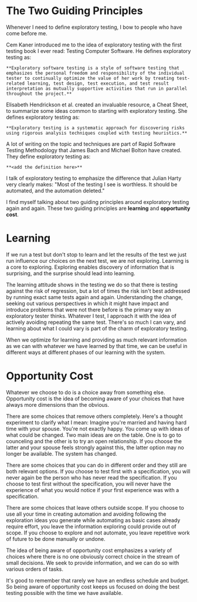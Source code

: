 # The Two Guiding Principles

Whenever I need to define exploratory testing, I bow to people who have come before me.

Cem Kaner introduced me to the idea of exploratory testing with the first testing book I ever read: Testing Computer Software. He defines exploratory testing as:

    **Exploratory software testing is a style of software testing that emphasizes the personal freedom and responsibility of the individual tester to continually optimize the value of her work by treating test-related learning, test design, test execution, and test result interpretation as mutually supportive activities that run in parallel throughout the project.**

Elisabeth Hendrickson et al. created an invaluable resource, a Cheat Sheet, to summarize some ideas common to starting with exploratory testing. She defines exploratory testing as:

    **Exploratory testing is a systematic approach for discovering risks using rigorous analysis techniques coupled with testing heuristics.**

A lot of writing on the topic and techniques are part of Rapid Software Testing Methodology that James Bach and Michael Bolton have created. They define exploratory testing as:

    **<add the definition here>**

I talk of exploratory testing to emphasize the difference that Julian Harty very clearly makes: "Most of the testing I see is worthless. It should be automated, and the automation deleted."

I find myself talking about two guiding principles around exploratory testing again and again. These two guiding principles are **learning** and **opportunity cost**.

# Learning

If we run a test but don't stop to learn and let the results of the test we just run influence our choices on the next test, we are not exploring. Learning is a core to exploring. Exploring enables discovery of information that is surprising, and the surprise should lead into learning.

The learning attitude shows in the testing we do so that there is testing against the risk of regression, but a lot of times the risk isn't best addressed by running exact same tests again and again. Understanding the change, seeking out various perspectives in which it might have impact and introduce problems that were not there before is the primary way an exploratory tester thinks. Whatever I test, I approach it with the idea of actively avoiding repeating the same test. There's so much I can vary, and learning about what I could vary is part of the charm of exploratory testing.

When we optimize for learning and providing as much relevant information as we can with whatever we have learned by that time, we can be useful in different ways at different phases of our learning with the system.

# Opportunity Cost

Whatever we choose to do is a choice away from something else. Opportunity cost is the idea of becoming aware of your choices that have always more dimensions than the obvious.

There are some choices that remove others completely. Here's a thought experiment to clarify what I mean: Imagine you're married and having hard time with your spouse. You're not exactly happy. You come up with ideas of what could be changed. Two main ideas are on the table. One is to go to counceling and the other is to try an open relationship. If you choose the latter and your spouse feels strongly against this, the latter option may no longer be available. The system has changed.

There are some choices that you can do in different order and they still are both relevant options. If you choose to test first with a specification, you will never again be the person who has never read the specification. If you choose to test first without the specification, you will never have the experience of what you would notice if your first experience was with a specification.

There are some choices that leave others outside scope. If you choose to use all your time in creating automation and avoiding following the exploration ideas you generate while automating as basic cases already require effort, you leave the information exploring could provide out of scope. If you choose to explore and not automate, you leave repetitive work of future to be done manually or undone.

The idea of being aware of opportunity cost emphasizes a variety of choices where there is no one obviously correct choice in the stream of small decisions. We seek to provide information, and we can do so with various orders of tasks.

It's good to remember that rarely we have an endless schedule and budget. So being aware of opportunity cost keeps us focused on doing the best testing possible with the time we have available.
